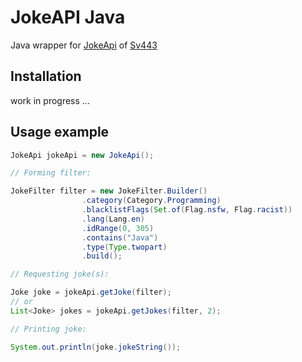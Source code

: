 JokeAPI Java
=====

Java wrapper for [JokeApi](https://v2.jokeapi.dev/) of [Sv443](https://sv443.net/)

## Installation

work in progress ...

## Usage example

``` java
JokeApi jokeApi = new JokeApi();

// Forming filter:

JokeFilter filter = new JokeFilter.Builder()
                .category(Category.Programming)
                .blacklistFlags(Set.of(Flag.nsfw, Flag.racist))
                .lang(Lang.en)
                .idRange(0, 305)
                .contains("Java")
                .type(Type.twopart)
                .build();

// Requesting joke(s):

Joke joke = jokeApi.getJoke(filter);
// or
List<Joke> jokes = jokeApi.getJokes(filter, 2);

// Printing joke:

System.out.println(joke.jokeString());
```